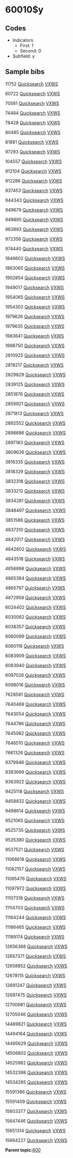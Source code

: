 # 60010$y

## Codes

-   Indicators
    -   First: 1
    -   Second: 0
-   Subfield: y

## Sample bibs

11752 [Quicksearch](https://search.library.yale.edu/catalog/11752) [VXWS](http://prodorbis.library.yale.edu:7014/vxws/GetHoldingsService?bibId=11752)

60722 [Quicksearch](https://search.library.yale.edu/catalog/60722) [VXWS](http://prodorbis.library.yale.edu:7014/vxws/GetHoldingsService?bibId=60722)

70581 [Quicksearch](https://search.library.yale.edu/catalog/70581) [VXWS](http://prodorbis.library.yale.edu:7014/vxws/GetHoldingsService?bibId=70581)

74484 [Quicksearch](https://search.library.yale.edu/catalog/74484) [VXWS](http://prodorbis.library.yale.edu:7014/vxws/GetHoldingsService?bibId=74484)

78428 [Quicksearch](https://search.library.yale.edu/catalog/78428) [VXWS](http://prodorbis.library.yale.edu:7014/vxws/GetHoldingsService?bibId=78428)

80485 [Quicksearch](https://search.library.yale.edu/catalog/80485) [VXWS](http://prodorbis.library.yale.edu:7014/vxws/GetHoldingsService?bibId=80485)

81881 [Quicksearch](https://search.library.yale.edu/catalog/81881) [VXWS](http://prodorbis.library.yale.edu:7014/vxws/GetHoldingsService?bibId=81881)

97293 [Quicksearch](https://search.library.yale.edu/catalog/97293) [VXWS](http://prodorbis.library.yale.edu:7014/vxws/GetHoldingsService?bibId=97293)

104557 [Quicksearch](https://search.library.yale.edu/catalog/104557) [VXWS](http://prodorbis.library.yale.edu:7014/vxws/GetHoldingsService?bibId=104557)

912104 [Quicksearch](https://search.library.yale.edu/catalog/912104) [VXWS](http://prodorbis.library.yale.edu:7014/vxws/GetHoldingsService?bibId=912104)

912286 [Quicksearch](https://search.library.yale.edu/catalog/912286) [VXWS](http://prodorbis.library.yale.edu:7014/vxws/GetHoldingsService?bibId=912286)

937453 [Quicksearch](https://search.library.yale.edu/catalog/937453) [VXWS](http://prodorbis.library.yale.edu:7014/vxws/GetHoldingsService?bibId=937453)

944343 [Quicksearch](https://search.library.yale.edu/catalog/944343) [VXWS](http://prodorbis.library.yale.edu:7014/vxws/GetHoldingsService?bibId=944343)

949679 [Quicksearch](https://search.library.yale.edu/catalog/949679) [VXWS](http://prodorbis.library.yale.edu:7014/vxws/GetHoldingsService?bibId=949679)

949895 [Quicksearch](https://search.library.yale.edu/catalog/949895) [VXWS](http://prodorbis.library.yale.edu:7014/vxws/GetHoldingsService?bibId=949895)

963993 [Quicksearch](https://search.library.yale.edu/catalog/963993) [VXWS](http://prodorbis.library.yale.edu:7014/vxws/GetHoldingsService?bibId=963993)

972356 [Quicksearch](https://search.library.yale.edu/catalog/972356) [VXWS](http://prodorbis.library.yale.edu:7014/vxws/GetHoldingsService?bibId=972356)

974440 [Quicksearch](https://search.library.yale.edu/catalog/974440) [VXWS](http://prodorbis.library.yale.edu:7014/vxws/GetHoldingsService?bibId=974440)

1846602 [Quicksearch](https://search.library.yale.edu/catalog/1846602) [VXWS](http://prodorbis.library.yale.edu:7014/vxws/GetHoldingsService?bibId=1846602)

1863065 [Quicksearch](https://search.library.yale.edu/catalog/1863065) [VXWS](http://prodorbis.library.yale.edu:7014/vxws/GetHoldingsService?bibId=1863065)

1902854 [Quicksearch](https://search.library.yale.edu/catalog/1902854) [VXWS](http://prodorbis.library.yale.edu:7014/vxws/GetHoldingsService?bibId=1902854)

1949017 [Quicksearch](https://search.library.yale.edu/catalog/1949017) [VXWS](http://prodorbis.library.yale.edu:7014/vxws/GetHoldingsService?bibId=1949017)

1954065 [Quicksearch](https://search.library.yale.edu/catalog/1954065) [VXWS](http://prodorbis.library.yale.edu:7014/vxws/GetHoldingsService?bibId=1954065)

1954302 [Quicksearch](https://search.library.yale.edu/catalog/1954302) [VXWS](http://prodorbis.library.yale.edu:7014/vxws/GetHoldingsService?bibId=1954302)

1979626 [Quicksearch](https://search.library.yale.edu/catalog/1979626) [VXWS](http://prodorbis.library.yale.edu:7014/vxws/GetHoldingsService?bibId=1979626)

1979635 [Quicksearch](https://search.library.yale.edu/catalog/1979635) [VXWS](http://prodorbis.library.yale.edu:7014/vxws/GetHoldingsService?bibId=1979635)

1983641 [Quicksearch](https://search.library.yale.edu/catalog/1983641) [VXWS](http://prodorbis.library.yale.edu:7014/vxws/GetHoldingsService?bibId=1983641)

1998750 [Quicksearch](https://search.library.yale.edu/catalog/1998750) [VXWS](http://prodorbis.library.yale.edu:7014/vxws/GetHoldingsService?bibId=1998750)

2810925 [Quicksearch](https://search.library.yale.edu/catalog/2810925) [VXWS](http://prodorbis.library.yale.edu:7014/vxws/GetHoldingsService?bibId=2810925)

2819217 [Quicksearch](https://search.library.yale.edu/catalog/2819217) [VXWS](http://prodorbis.library.yale.edu:7014/vxws/GetHoldingsService?bibId=2819217)

2829829 [Quicksearch](https://search.library.yale.edu/catalog/2829829) [VXWS](http://prodorbis.library.yale.edu:7014/vxws/GetHoldingsService?bibId=2829829)

2839125 [Quicksearch](https://search.library.yale.edu/catalog/2839125) [VXWS](http://prodorbis.library.yale.edu:7014/vxws/GetHoldingsService?bibId=2839125)

2851876 [Quicksearch](https://search.library.yale.edu/catalog/2851876) [VXWS](http://prodorbis.library.yale.edu:7014/vxws/GetHoldingsService?bibId=2851876)

2859921 [Quicksearch](https://search.library.yale.edu/catalog/2859921) [VXWS](http://prodorbis.library.yale.edu:7014/vxws/GetHoldingsService?bibId=2859921)

2871813 [Quicksearch](https://search.library.yale.edu/catalog/2871813) [VXWS](http://prodorbis.library.yale.edu:7014/vxws/GetHoldingsService?bibId=2871813)

2892552 [Quicksearch](https://search.library.yale.edu/catalog/2892552) [VXWS](http://prodorbis.library.yale.edu:7014/vxws/GetHoldingsService?bibId=2892552)

2896686 [Quicksearch](https://search.library.yale.edu/catalog/2896686) [VXWS](http://prodorbis.library.yale.edu:7014/vxws/GetHoldingsService?bibId=2896686)

2897183 [Quicksearch](https://search.library.yale.edu/catalog/2897183) [VXWS](http://prodorbis.library.yale.edu:7014/vxws/GetHoldingsService?bibId=2897183)

3809626 [Quicksearch](https://search.library.yale.edu/catalog/3809626) [VXWS](http://prodorbis.library.yale.edu:7014/vxws/GetHoldingsService?bibId=3809626)

3816335 [Quicksearch](https://search.library.yale.edu/catalog/3816335) [VXWS](http://prodorbis.library.yale.edu:7014/vxws/GetHoldingsService?bibId=3816335)

3818329 [Quicksearch](https://search.library.yale.edu/catalog/3818329) [VXWS](http://prodorbis.library.yale.edu:7014/vxws/GetHoldingsService?bibId=3818329)

3832318 [Quicksearch](https://search.library.yale.edu/catalog/3832318) [VXWS](http://prodorbis.library.yale.edu:7014/vxws/GetHoldingsService?bibId=3832318)

3833212 [Quicksearch](https://search.library.yale.edu/catalog/3833212) [VXWS](http://prodorbis.library.yale.edu:7014/vxws/GetHoldingsService?bibId=3833212)

3834281 [Quicksearch](https://search.library.yale.edu/catalog/3834281) [VXWS](http://prodorbis.library.yale.edu:7014/vxws/GetHoldingsService?bibId=3834281)

3848497 [Quicksearch](https://search.library.yale.edu/catalog/3848497) [VXWS](http://prodorbis.library.yale.edu:7014/vxws/GetHoldingsService?bibId=3848497)

3851586 [Quicksearch](https://search.library.yale.edu/catalog/3851586) [VXWS](http://prodorbis.library.yale.edu:7014/vxws/GetHoldingsService?bibId=3851586)

4837310 [Quicksearch](https://search.library.yale.edu/catalog/4837310) [VXWS](http://prodorbis.library.yale.edu:7014/vxws/GetHoldingsService?bibId=4837310)

4842017 [Quicksearch](https://search.library.yale.edu/catalog/4842017) [VXWS](http://prodorbis.library.yale.edu:7014/vxws/GetHoldingsService?bibId=4842017)

4842602 [Quicksearch](https://search.library.yale.edu/catalog/4842602) [VXWS](http://prodorbis.library.yale.edu:7014/vxws/GetHoldingsService?bibId=4842602)

4843518 [Quicksearch](https://search.library.yale.edu/catalog/4843518) [VXWS](http://prodorbis.library.yale.edu:7014/vxws/GetHoldingsService?bibId=4843518)

4856898 [Quicksearch](https://search.library.yale.edu/catalog/4856898) [VXWS](http://prodorbis.library.yale.edu:7014/vxws/GetHoldingsService?bibId=4856898)

4865384 [Quicksearch](https://search.library.yale.edu/catalog/4865384) [VXWS](http://prodorbis.library.yale.edu:7014/vxws/GetHoldingsService?bibId=4865384)

4865797 [Quicksearch](https://search.library.yale.edu/catalog/4865797) [VXWS](http://prodorbis.library.yale.edu:7014/vxws/GetHoldingsService?bibId=4865797)

4872958 [Quicksearch](https://search.library.yale.edu/catalog/4872958) [VXWS](http://prodorbis.library.yale.edu:7014/vxws/GetHoldingsService?bibId=4872958)

6024402 [Quicksearch](https://search.library.yale.edu/catalog/6024402) [VXWS](http://prodorbis.library.yale.edu:7014/vxws/GetHoldingsService?bibId=6024402)

6030062 [Quicksearch](https://search.library.yale.edu/catalog/6030062) [VXWS](http://prodorbis.library.yale.edu:7014/vxws/GetHoldingsService?bibId=6030062)

6038357 [Quicksearch](https://search.library.yale.edu/catalog/6038357) [VXWS](http://prodorbis.library.yale.edu:7014/vxws/GetHoldingsService?bibId=6038357)

6060099 [Quicksearch](https://search.library.yale.edu/catalog/6060099) [VXWS](http://prodorbis.library.yale.edu:7014/vxws/GetHoldingsService?bibId=6060099)

6060116 [Quicksearch](https://search.library.yale.edu/catalog/6060116) [VXWS](http://prodorbis.library.yale.edu:7014/vxws/GetHoldingsService?bibId=6060116)

6083909 [Quicksearch](https://search.library.yale.edu/catalog/6083909) [VXWS](http://prodorbis.library.yale.edu:7014/vxws/GetHoldingsService?bibId=6083909)

6083940 [Quicksearch](https://search.library.yale.edu/catalog/6083940) [VXWS](http://prodorbis.library.yale.edu:7014/vxws/GetHoldingsService?bibId=6083940)

6097026 [Quicksearch](https://search.library.yale.edu/catalog/6097026) [VXWS](http://prodorbis.library.yale.edu:7014/vxws/GetHoldingsService?bibId=6097026)

6098016 [Quicksearch](https://search.library.yale.edu/catalog/6098016) [VXWS](http://prodorbis.library.yale.edu:7014/vxws/GetHoldingsService?bibId=6098016)

7628581 [Quicksearch](https://search.library.yale.edu/catalog/7628581) [VXWS](http://prodorbis.library.yale.edu:7014/vxws/GetHoldingsService?bibId=7628581)

7640469 [Quicksearch](https://search.library.yale.edu/catalog/7640469) [VXWS](http://prodorbis.library.yale.edu:7014/vxws/GetHoldingsService?bibId=7640469)

7643054 [Quicksearch](https://search.library.yale.edu/catalog/7643054) [VXWS](http://prodorbis.library.yale.edu:7014/vxws/GetHoldingsService?bibId=7643054)

7644786 [Quicksearch](https://search.library.yale.edu/catalog/7644786) [VXWS](http://prodorbis.library.yale.edu:7014/vxws/GetHoldingsService?bibId=7644786)

7645082 [Quicksearch](https://search.library.yale.edu/catalog/7645082) [VXWS](http://prodorbis.library.yale.edu:7014/vxws/GetHoldingsService?bibId=7645082)

7646510 [Quicksearch](https://search.library.yale.edu/catalog/7646510) [VXWS](http://prodorbis.library.yale.edu:7014/vxws/GetHoldingsService?bibId=7646510)

7661326 [Quicksearch](https://search.library.yale.edu/catalog/7661326) [VXWS](http://prodorbis.library.yale.edu:7014/vxws/GetHoldingsService?bibId=7661326)

9379946 [Quicksearch](https://search.library.yale.edu/catalog/9379946) [VXWS](http://prodorbis.library.yale.edu:7014/vxws/GetHoldingsService?bibId=9379946)

9383699 [Quicksearch](https://search.library.yale.edu/catalog/9383699) [VXWS](http://prodorbis.library.yale.edu:7014/vxws/GetHoldingsService?bibId=9383699)

9383922 [Quicksearch](https://search.library.yale.edu/catalog/9383922) [VXWS](http://prodorbis.library.yale.edu:7014/vxws/GetHoldingsService?bibId=9383922)

9425118 [Quicksearch](https://search.library.yale.edu/catalog/9425118) [VXWS](http://prodorbis.library.yale.edu:7014/vxws/GetHoldingsService?bibId=9425118)

9458832 [Quicksearch](https://search.library.yale.edu/catalog/9458832) [VXWS](http://prodorbis.library.yale.edu:7014/vxws/GetHoldingsService?bibId=9458832)

9498614 [Quicksearch](https://search.library.yale.edu/catalog/9498614) [VXWS](http://prodorbis.library.yale.edu:7014/vxws/GetHoldingsService?bibId=9498614)

9521065 [Quicksearch](https://search.library.yale.edu/catalog/9521065) [VXWS](http://prodorbis.library.yale.edu:7014/vxws/GetHoldingsService?bibId=9521065)

9525735 [Quicksearch](https://search.library.yale.edu/catalog/9525735) [VXWS](http://prodorbis.library.yale.edu:7014/vxws/GetHoldingsService?bibId=9525735)

9535390 [Quicksearch](https://search.library.yale.edu/catalog/9535390) [VXWS](http://prodorbis.library.yale.edu:7014/vxws/GetHoldingsService?bibId=9535390)

9537521 [Quicksearch](https://search.library.yale.edu/catalog/9537521) [VXWS](http://prodorbis.library.yale.edu:7014/vxws/GetHoldingsService?bibId=9537521)

11066618 [Quicksearch](https://search.library.yale.edu/catalog/11066618) [VXWS](http://prodorbis.library.yale.edu:7014/vxws/GetHoldingsService?bibId=11066618)

11082157 [Quicksearch](https://search.library.yale.edu/catalog/11082157) [VXWS](http://prodorbis.library.yale.edu:7014/vxws/GetHoldingsService?bibId=11082157)

11095476 [Quicksearch](https://search.library.yale.edu/catalog/11095476) [VXWS](http://prodorbis.library.yale.edu:7014/vxws/GetHoldingsService?bibId=11095476)

11097972 [Quicksearch](https://search.library.yale.edu/catalog/11097972) [VXWS](http://prodorbis.library.yale.edu:7014/vxws/GetHoldingsService?bibId=11097972)

11107318 [Quicksearch](https://search.library.yale.edu/catalog/11107318) [VXWS](http://prodorbis.library.yale.edu:7014/vxws/GetHoldingsService?bibId=11107318)

11114703 [Quicksearch](https://search.library.yale.edu/catalog/11114703) [VXWS](http://prodorbis.library.yale.edu:7014/vxws/GetHoldingsService?bibId=11114703)

11164244 [Quicksearch](https://search.library.yale.edu/catalog/11164244) [VXWS](http://prodorbis.library.yale.edu:7014/vxws/GetHoldingsService?bibId=11164244)

11186465 [Quicksearch](https://search.library.yale.edu/catalog/11186465) [VXWS](http://prodorbis.library.yale.edu:7014/vxws/GetHoldingsService?bibId=11186465)

11189174 [Quicksearch](https://search.library.yale.edu/catalog/11189174) [VXWS](http://prodorbis.library.yale.edu:7014/vxws/GetHoldingsService?bibId=11189174)

12656368 [Quicksearch](https://search.library.yale.edu/catalog/12656368) [VXWS](http://prodorbis.library.yale.edu:7014/vxws/GetHoldingsService?bibId=12656368)

12657371 [Quicksearch](https://search.library.yale.edu/catalog/12657371) [VXWS](http://prodorbis.library.yale.edu:7014/vxws/GetHoldingsService?bibId=12657371)

12658852 [Quicksearch](https://search.library.yale.edu/catalog/12658852) [VXWS](http://prodorbis.library.yale.edu:7014/vxws/GetHoldingsService?bibId=12658852)

12678115 [Quicksearch](https://search.library.yale.edu/catalog/12678115) [VXWS](http://prodorbis.library.yale.edu:7014/vxws/GetHoldingsService?bibId=12678115)

12691247 [Quicksearch](https://search.library.yale.edu/catalog/12691247) [VXWS](http://prodorbis.library.yale.edu:7014/vxws/GetHoldingsService?bibId=12691247)

12697475 [Quicksearch](https://search.library.yale.edu/catalog/12697475) [VXWS](http://prodorbis.library.yale.edu:7014/vxws/GetHoldingsService?bibId=12697475)

12700981 [Quicksearch](https://search.library.yale.edu/catalog/12700981) [VXWS](http://prodorbis.library.yale.edu:7014/vxws/GetHoldingsService?bibId=12700981)

12705046 [Quicksearch](https://search.library.yale.edu/catalog/12705046) [VXWS](http://prodorbis.library.yale.edu:7014/vxws/GetHoldingsService?bibId=12705046)

14489821 [Quicksearch](https://search.library.yale.edu/catalog/14489821) [VXWS](http://prodorbis.library.yale.edu:7014/vxws/GetHoldingsService?bibId=14489821)

14494164 [Quicksearch](https://search.library.yale.edu/catalog/14494164) [VXWS](http://prodorbis.library.yale.edu:7014/vxws/GetHoldingsService?bibId=14494164)

14495629 [Quicksearch](https://search.library.yale.edu/catalog/14495629) [VXWS](http://prodorbis.library.yale.edu:7014/vxws/GetHoldingsService?bibId=14495629)

14506802 [Quicksearch](https://search.library.yale.edu/catalog/14506802) [VXWS](http://prodorbis.library.yale.edu:7014/vxws/GetHoldingsService?bibId=14506802)

14525982 [Quicksearch](https://search.library.yale.edu/catalog/14525982) [VXWS](http://prodorbis.library.yale.edu:7014/vxws/GetHoldingsService?bibId=14525982)

14532398 [Quicksearch](https://search.library.yale.edu/catalog/14532398) [VXWS](http://prodorbis.library.yale.edu:7014/vxws/GetHoldingsService?bibId=14532398)

14534285 [Quicksearch](https://search.library.yale.edu/catalog/14534285) [VXWS](http://prodorbis.library.yale.edu:7014/vxws/GetHoldingsService?bibId=14534285)

15591386 [Quicksearch](https://search.library.yale.edu/catalog/15591386) [VXWS](http://prodorbis.library.yale.edu:7014/vxws/GetHoldingsService?bibId=15591386)

15591409 [Quicksearch](https://search.library.yale.edu/catalog/15591409) [VXWS](http://prodorbis.library.yale.edu:7014/vxws/GetHoldingsService?bibId=15591409)

15603377 [Quicksearch](https://search.library.yale.edu/catalog/15603377) [VXWS](http://prodorbis.library.yale.edu:7014/vxws/GetHoldingsService?bibId=15603377)

15647446 [Quicksearch](https://search.library.yale.edu/catalog/15647446) [VXWS](http://prodorbis.library.yale.edu:7014/vxws/GetHoldingsService?bibId=15647446)

15651314 [Quicksearch](https://search.library.yale.edu/catalog/15651314) [VXWS](http://prodorbis.library.yale.edu:7014/vxws/GetHoldingsService?bibId=15651314)

15664227 [Quicksearch](https://search.library.yale.edu/catalog/15664227) [VXWS](http://prodorbis.library.yale.edu:7014/vxws/GetHoldingsService?bibId=15664227)

**Parent topic:**[600](../../tags/600/600.md)


